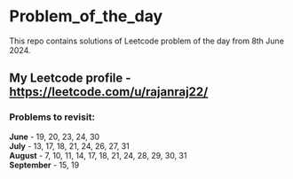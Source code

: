 # Problem_of_the_day

This repo contains solutions of Leetcode problem of the day from 8th June 2024.

## My Leetcode profile - https://leetcode.com/u/rajanraj22/

### Problems to revisit:

**June** - 19, 20, 23, 24, 30  
**July** - 13, 17, 18, 21, 24, 26, 27, 31  
**August** - 7, 10, 11, 14, 17, 18, 21, 24, 28, 29, 30, 31  
**September** - 15, 19
